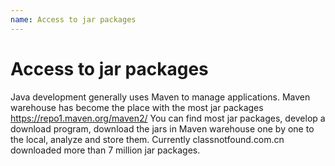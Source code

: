 ```yaml
---
name: Access to jar packages
---
```


# Access to jar packages

 Java development generally uses Maven to manage applications. Maven warehouse has become the place with the most jar packages https://repo1.maven.org/maven2/  You can find most jar packages, develop a download program, download the jars in Maven warehouse one by one to the local, analyze and store them. Currently classnotfound.com.cn downloaded more than 7 million jar packages.